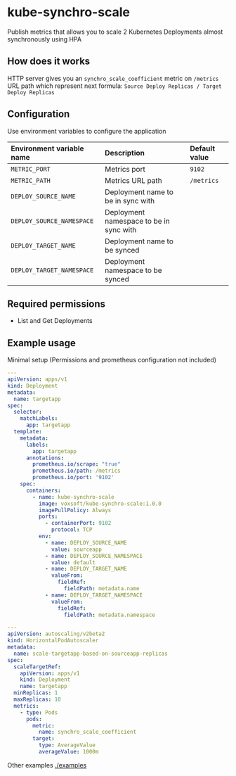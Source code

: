 # kube-synchro-scale
Publish metrics that allows you to scale 2 Kubernetes Deployments almost synchronously using HPA

## How does it works
HTTP server gives you an `synchro_scale_coefficient` metric on `/metrics` URL path which represent next formula: `Source Deploy Replicas / Target Deploy Replicas`

## Configuration
Use environment variables to configure the application

| Environment variable name | Description             | Default value  |
|:--------------------------|:------------------------|:---------------|
|`METRIC_PORT`              | Metrics port            | `9102`           | 
|`METRIC_PATH`              | Metrics URL path        | `/metrics`       |
|`DEPLOY_SOURCE_NAME`       |Deployment name to be in sync with |      | 
|`DEPLOY_SOURCE_NAMESPACE`  |Deployment namespace to be in sync with|  | 
|`DEPLOY_TARGET_NAME`       |Deployment name to be synced    |         |
|`DEPLOY_TARGET_NAMESPACE`  |Deployment namespace to be synced   |     |

## Required permissions
- List and Get Deployments

## Example usage
Minimal setup (Permissions and prometheus configuration not included)
```yaml
---
apiVersion: apps/v1
kind: Deployment
metadata:
  name: targetapp
spec:
  selector:
    matchLabels:
      app: targetapp
  template:
    metadata:
      labels:
        app: targetapp
      annotations:
        prometheus.io/scrape: "true"
        prometheus.io/path: /metrics
        prometheus.io/port: '9102'
    spec:
      containers:
        - name: kube-synchro-scale
          image: voxsoft/kube-synchro-scale:1.0.0
          imagePullPolicy: Always
          ports:
            - containerPort: 9102
              protocol: TCP
          env:
            - name: DEPLOY_SOURCE_NAME
              value: sourceapp
            - name: DEPLOY_SOURCE_NAMESPACE
              value: default
            - name: DEPLOY_TARGET_NAME
              valueFrom:
                fieldRef:
                  fieldPath: metadata.name
            - name: DEPLOY_TARGET_NAMESPACE
              valueFrom:
                fieldRef:
                  fieldPath: metadata.namespace

---
apiVersion: autoscaling/v2beta2
kind: HorizontalPodAutoscaler
metadata:
  name: scale-targetapp-based-on-sourceapp-replicas
spec:
  scaleTargetRef:
    apiVersion: apps/v1
    kind: Deployment
    name: targetapp
  minReplicas: 1
  maxReplicas: 10
  metrics:
    - type: Pods
      pods:
        metric:
          name: synchro_scale_coefficient
        target:
          type: AverageValue
          averageValue: 1000m
```

Other examples [./examples](./examples)
